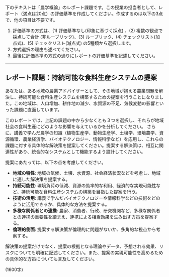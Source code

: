 下のテキストは「農学概論」のレポート課題です。この授業の担当者として、レポート（満点は20点）の評価基準を作成してください。作成するのは以下の3点で、他の項目は不要です。

1. 評価基準の方式は、(1) 評価基準なし(印象に基づく採点) 、(2) 複数の観点で採点して合計  (非ルーブリック)、(3) ルーブリック、(4) チェックリスト(加点式)、(5) チェックリスト(減点式) の5種類から選択します。
2. 方式選択の理由も述べてください。
3. 最後に評価基準の方式の通りにレポートの評価基準を記述してください。

---------------------------------------
## レポート課題：持続可能な食料生産システムの提案

あなたは、ある地域の農業アドバイザーとして、その地域が抱える農業問題を解決し、持続可能な食料生産システムを構築するための提案を行うことになりました。この地域は、人口増加、耕作地の減少、水資源の不足、気候変動の影響といった課題に直面しています。

このレポートでは、上記の課題の中から少なくとも３つを選択し、それらが地域社会の食料生産にどのような影響を与えているかを分析してください。  さらに、講義で学んだ農学の知識（植物生産学、動物生産学、土壌学、環境農学、資源循環、農業経済学、バイオテクノロジー、情報科学など）を応用し、これらの課題に対する具体的な解決策を提案してください。提案する解決策は、相互に関連性があり、統合的なシステムとして機能するよう設計してください。

提案にあたっては、以下の点を考慮してください。

* **地域の特性**:  地域の気候、土壌、水資源、社会経済状況などを考慮し、地域に適した解決策を提案する。
* **持続可能性**: 環境負荷の低減、資源の効率的な利用、経済的な実現可能性など、持続可能な食料生産システムの構築を目指した提案を行う。
* **技術の活用**: 講義で学んだバイオテクノロジーや情報科学などの技術をどのように活用できるか、具体的な方法を提案する。
* **多様な関係者との連携**: 農家、消費者、行政、研究機関など、多様な関係者との連携の重要性を踏まえ、連携による相乗効果を生み出す方策を提案する。
* **倫理的側面**: 提案する解決策が倫理的に問題がないか、多角的な視点から考察する。


解決策の提案だけでなく、提案の根拠となる理論やデータ、予想される効果、リスクについても明確に記述してください。また、提案の実現可能性を高めるための具体的な方策についても言及してください。

(1600字)

